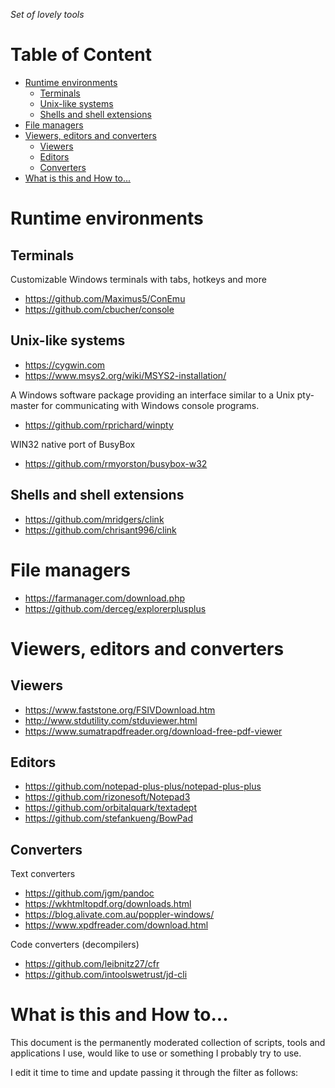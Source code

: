 _Set of lovely tools_

<!-- md-toc-begin -->
# Table of Content
* [Runtime environments](#runtime-environments)
  * [Terminals](#terminals)
  * [Unix-like systems](#unix-like-systems)
  * [Shells and shell extensions](#shells-and-shell-extensions)
* [File managers](#file-managers)
* [Viewers, editors and converters](#viewers-editors-and-converters)
  * [Viewers](#viewers)
  * [Editors](#editors)
  * [Converters](#converters)
* [What is this and How to...](#what-is-this-and-how-to)
<!-- md-toc-end -->

# Runtime environments

## Terminals

Customizable Windows terminals with tabs, hotkeys and more

* https://github.com/Maximus5/ConEmu
* https://github.com/cbucher/console

## Unix-like systems

* https://cygwin.com
* https://www.msys2.org/wiki/MSYS2-installation/

A Windows software package providing an interface similar to a Unix pty-master for communicating with Windows console programs.

* https://github.com/rprichard/winpty

WIN32 native port of BusyBox

* https://github.com/rmyorston/busybox-w32

## Shells and shell extensions

* https://github.com/mridgers/clink
* https://github.com/chrisant996/clink

# File managers

* https://farmanager.com/download.php
* https://github.com/derceg/explorerplusplus

# Viewers, editors and converters

## Viewers

* https://www.faststone.org/FSIVDownload.htm
* http://www.stdutility.com/stduviewer.html
* https://www.sumatrapdfreader.org/download-free-pdf-viewer

## Editors

* https://github.com/notepad-plus-plus/notepad-plus-plus
* https://github.com/rizonesoft/Notepad3
* https://github.com/orbitalquark/textadept
* https://github.com/stefankueng/BowPad

## Converters

Text converters

* https://github.com/jgm/pandoc
* https://wkhtmltopdf.org/downloads.html
* https://blog.alivate.com.au/poppler-windows/
* https://www.xpdfreader.com/download.html

Code converters (decompilers)

* https://github.com/leibnitz27/cfr
* https://github.com/intoolswetrust/jd-cli

# What is this and How to...

This document is the permanently moderated collection of scripts, tools and applications I use, would like to use or something I probably try to use.

I edit it time to time and update passing it through the filter as follows:

```
```

